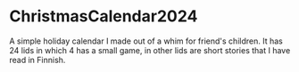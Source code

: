 # ChristmasCalendar2024

A simple holiday calendar I made out of a whim for friend's children. It has 24 lids in which 4 has a small game, in other lids are short stories that I have read in Finnish.